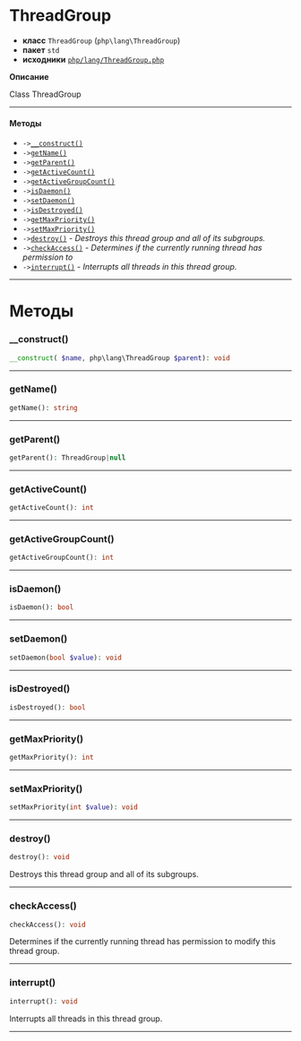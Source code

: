 # ThreadGroup

- **класс** `ThreadGroup` (`php\lang\ThreadGroup`)
- **пакет** `std`
- **исходники** [`php/lang/ThreadGroup.php`](./src/main/resources/JPHP-INF/sdk/php/lang/ThreadGroup.php)

**Описание**

Class ThreadGroup

---

#### Методы

- `->`[`__construct()`](#method-__construct)
- `->`[`getName()`](#method-getname)
- `->`[`getParent()`](#method-getparent)
- `->`[`getActiveCount()`](#method-getactivecount)
- `->`[`getActiveGroupCount()`](#method-getactivegroupcount)
- `->`[`isDaemon()`](#method-isdaemon)
- `->`[`setDaemon()`](#method-setdaemon)
- `->`[`isDestroyed()`](#method-isdestroyed)
- `->`[`getMaxPriority()`](#method-getmaxpriority)
- `->`[`setMaxPriority()`](#method-setmaxpriority)
- `->`[`destroy()`](#method-destroy) - _Destroys this thread group and all of its subgroups._
- `->`[`checkAccess()`](#method-checkaccess) - _Determines if the currently running thread has permission to_
- `->`[`interrupt()`](#method-interrupt) - _Interrupts all threads in this thread group._

---
# Методы

<a name="method-__construct"></a>

### __construct()
```php
__construct( $name, php\lang\ThreadGroup $parent): void
```

---

<a name="method-getname"></a>

### getName()
```php
getName(): string
```

---

<a name="method-getparent"></a>

### getParent()
```php
getParent(): ThreadGroup|null
```

---

<a name="method-getactivecount"></a>

### getActiveCount()
```php
getActiveCount(): int
```

---

<a name="method-getactivegroupcount"></a>

### getActiveGroupCount()
```php
getActiveGroupCount(): int
```

---

<a name="method-isdaemon"></a>

### isDaemon()
```php
isDaemon(): bool
```

---

<a name="method-setdaemon"></a>

### setDaemon()
```php
setDaemon(bool $value): void
```

---

<a name="method-isdestroyed"></a>

### isDestroyed()
```php
isDestroyed(): bool
```

---

<a name="method-getmaxpriority"></a>

### getMaxPriority()
```php
getMaxPriority(): int
```

---

<a name="method-setmaxpriority"></a>

### setMaxPriority()
```php
setMaxPriority(int $value): void
```

---

<a name="method-destroy"></a>

### destroy()
```php
destroy(): void
```
Destroys this thread group and all of its subgroups.

---

<a name="method-checkaccess"></a>

### checkAccess()
```php
checkAccess(): void
```
Determines if the currently running thread has permission to
modify this thread group.

---

<a name="method-interrupt"></a>

### interrupt()
```php
interrupt(): void
```
Interrupts all threads in this thread group.

---
